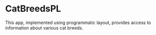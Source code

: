 # CatBreedsPL
This app, implemented using programmatic layout, provides access to information about various cat breeds.
